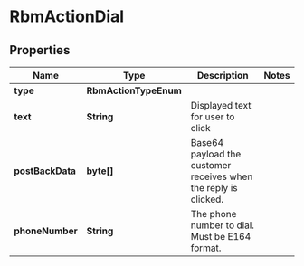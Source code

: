 

# RbmActionDial


## Properties

| Name | Type | Description | Notes |
|------------ | ------------- | ------------- | -------------|
|**type** | **RbmActionTypeEnum** |  |  |
|**text** | **String** | Displayed text for user to click |  |
|**postBackData** | **byte[]** | Base64 payload the customer receives when the reply is clicked. |  |
|**phoneNumber** | **String** | The phone number to dial. Must be E164 format. |  |



